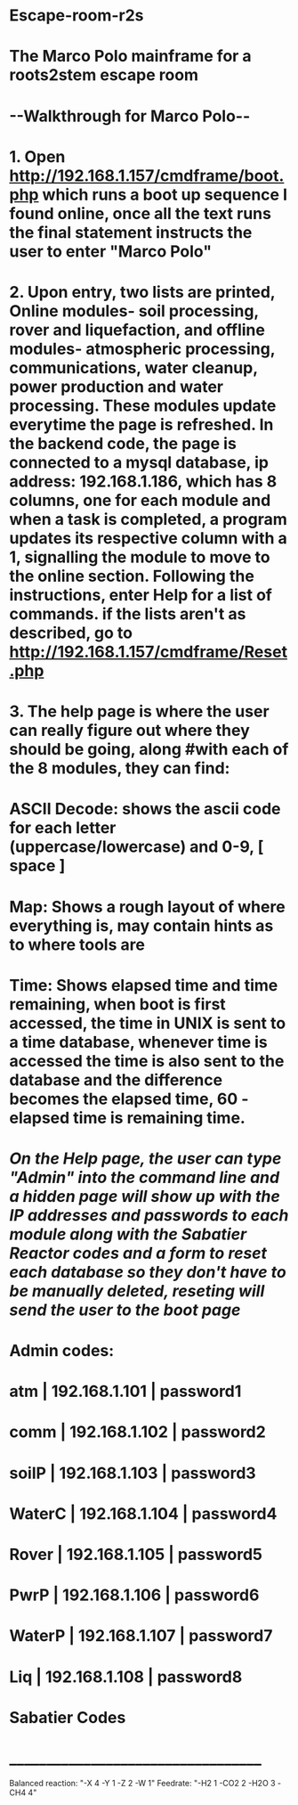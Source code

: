 # Escape-room-r2s
# The Marco Polo mainframe for a roots2stem escape room

#                                                 --Walkthrough for Marco Polo--
# 1. Open http://192.168.1.157/cmdframe/boot.php which runs a boot up sequence I found online, once all the text runs the final statement instructs the user to enter "Marco Polo"
#
# 2. Upon entry, two lists are printed, Online modules- soil processing, rover and liquefaction, and offline modules- atmospheric processing, communications, water cleanup, power production and water processing. These modules update everytime the page is refreshed.  In the backend code, the page is connected to a mysql database, ip address: 192.168.1.186, which has 8 columns, one for each module and when a task is completed, a program updates its respective column with a 1, signalling the module to move to the online section. Following the instructions, enter Help for a list of commands. if the lists aren't as described, go to http://192.168.1.157/cmdframe/Reset.php
#
# 3. The help page is where the user can really figure out where they should be going, along #with each of the 8 modules, they can find:
#  ASCII Decode: shows the ascii code for each letter (uppercase/lowercase) and 0-9, [ space ]
#  Map: Shows a rough layout of where everything is, may contain hints as to where tools are
#  Time: Shows elapsed time and time remaining, when boot is first accessed, the time in UNIX is sent to a time database, whenever time is accessed the time is also sent to the database and the difference becomes the elapsed time, 60 - elapsed time is remaining time.
#
# ***On the Help page, the user can type "Admin" into the command line and a hidden page will show up with the IP addresses and passwords to each module along with the Sabatier Reactor codes and a form to reset each database so they don't have to be manually deleted, reseting will send the user to the boot page***
# Admin codes: 
# atm    | 192.168.1.101 | password1 
# comm   | 192.168.1.102 | password2 
# soilP  | 192.168.1.103 | password3 
# WaterC | 192.168.1.104 | password4 
# Rover  | 192.168.1.105 | password5 
# PwrP   | 192.168.1.106 | password6 
# WaterP | 192.168.1.107 | password7 
# Liq    | 192.168.1.108 | password8 
#
# Sabatier Codes 
# __________________________________ 
Balanced reaction: "-X 4 -Y 1 -Z 2 -W 1" 
Feedrate: "-H2 1 -CO2 2 -H2O 3 -CH4 4" 
